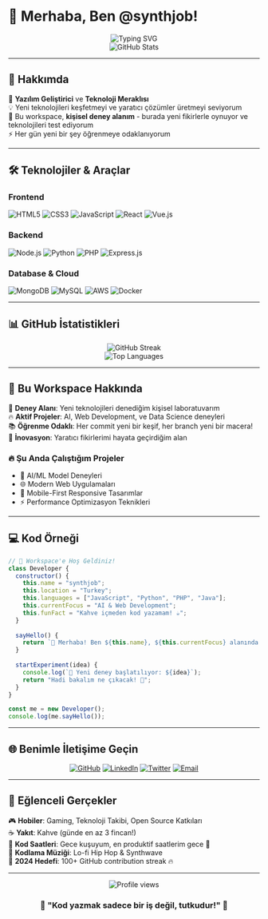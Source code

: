 # 👋 Merhaba, Ben @synthjob!

<div align="center">
  <img src="https://readme-typing-svg.herokuapp.com?font=Fira+Code&pause=1000&color=36BCF7&center=true&vCenter=true&width=435&lines=Full+Stack+Developer;Technology+Enthusiast;Problem+Solver;Always+Learning" alt="Typing SVG" />
</div>

<div align="center">
  <img src="https://github-readme-stats.vercel.app/api?username=synthjob&show_icons=true&theme=radical&hide_border=true" alt="GitHub Stats" />
</div>

---

## 🚀 Hakkımda

🎯 **Yazılım Geliştirici** ve **Teknoloji Meraklısı**  
💡 Yeni teknolojileri keşfetmeyi ve yaratıcı çözümler üretmeyi seviyorum  
🔬 Bu workspace, **kişisel deney alanım** - burada yeni fikirlerle oynuyor ve teknolojileri test ediyorum  
⚡ Her gün yeni bir şey öğrenmeye odaklanıyorum  

---

## 🛠️ Teknolojiler & Araçlar

### Frontend
![HTML5](https://img.shields.io/badge/HTML5-E34F26?style=for-the-badge&logo=html5&logoColor=white)
![CSS3](https://img.shields.io/badge/CSS3-1572B6?style=for-the-badge&logo=css3&logoColor=white)
![JavaScript](https://img.shields.io/badge/JavaScript-F7DF1E?style=for-the-badge&logo=javascript&logoColor=black)
![React](https://img.shields.io/badge/React-20232A?style=for-the-badge&logo=react&logoColor=61DAFB)
![Vue.js](https://img.shields.io/badge/Vue.js-35495E?style=for-the-badge&logo=vue.js&logoColor=4FC08D)

### Backend
![Node.js](https://img.shields.io/badge/Node.js-43853D?style=for-the-badge&logo=node.js&logoColor=white)
![Python](https://img.shields.io/badge/Python-3776AB?style=for-the-badge&logo=python&logoColor=white)
![PHP](https://img.shields.io/badge/PHP-777BB4?style=for-the-badge&logo=php&logoColor=white)
![Express.js](https://img.shields.io/badge/Express.js-404D59?style=for-the-badge)

### Database & Cloud
![MongoDB](https://img.shields.io/badge/MongoDB-4EA94B?style=for-the-badge&logo=mongodb&logoColor=white)
![MySQL](https://img.shields.io/badge/MySQL-00000F?style=for-the-badge&logo=mysql&logoColor=white)
![AWS](https://img.shields.io/badge/Amazon_AWS-232F3E?style=for-the-badge&logo=amazon-aws&logoColor=white)
![Docker](https://img.shields.io/badge/Docker-2496ED?style=for-the-badge&logo=docker&logoColor=white)

---

## 📊 GitHub İstatistikleri

<div align="center">
  <img src="https://github-readme-streak-stats.herokuapp.com/?user=synthjob&theme=radical&hide_border=true" alt="GitHub Streak" />
</div>

<div align="center">
  <img src="https://github-readme-stats.vercel.app/api/top-langs/?username=synthjob&layout=compact&theme=radical&hide_border=true" alt="Top Languages" />
</div>

---

## 🎯 Bu Workspace Hakkında

🧪 **Deney Alanı**: Yeni teknolojileri denediğim kişisel laboratuvarım  
🔥 **Aktif Projeler**: AI, Web Development, ve Data Science deneyleri  
📚 **Öğrenme Odaklı**: Her commit yeni bir keşif, her branch yeni bir macera!  
🚀 **İnovasyon**: Yaratıcı fikirlerimi hayata geçirdiğim alan  

### 🔥 Şu Anda Çalıştığım Projeler
- 🤖 AI/ML Model Deneyleri
- 🌐 Modern Web Uygulamaları
- 📱 Mobile-First Responsive Tasarımlar
- ⚡ Performance Optimizasyon Teknikleri

---

## 💻 Kod Örneği

```javascript
// 🚀 Workspace'e Hoş Geldiniz!
class Developer {
  constructor() {
    this.name = "synthjob";
    this.location = "Turkey";
    this.languages = ["JavaScript", "Python", "PHP", "Java"];
    this.currentFocus = "AI & Web Development";
    this.funFact = "Kahve içmeden kod yazamam! ☕";
  }
  
  sayHello() {
    return `👋 Merhaba! Ben ${this.name}, ${this.currentFocus} alanında çalışıyorum!`;
  }
  
  startExperiment(idea) {
    console.log(`🧪 Yeni deney başlatılıyor: ${idea}`);
    return "Hadi bakalım ne çıkacak! 🎯";
  }
}

const me = new Developer();
console.log(me.sayHello());
```

---

## 🌐 Benimle İletişime Geçin

<div align="center">
  
[![GitHub](https://img.shields.io/badge/GitHub-100000?style=for-the-badge&logo=github&logoColor=white)](https://github.com/synthjob)
[![LinkedIn](https://img.shields.io/badge/LinkedIn-0077B5?style=for-the-badge&logo=linkedin&logoColor=white)](https://linkedin.com/in/synthjob)
[![Twitter](https://img.shields.io/badge/Twitter-1DA1F2?style=for-the-badge&logo=twitter&logoColor=white)](https://twitter.com/synthjob)
[![Email](https://img.shields.io/badge/Email-D14836?style=for-the-badge&logo=gmail&logoColor=white)](mailto:iletisim@example.com)

</div>

---

## 🎉 Eğlenceli Gerçekler

🎮 **Hobiler**: Gaming, Teknoloji Takibi, Open Source Katkıları  
☕ **Yakıt**: Kahve (günde en az 3 fincan!)  
🌙 **Kod Saatleri**: Gece kuşuyum, en produktif saatlerim gece 🦉  
🎵 **Kodlama Müziği**: Lo-fi Hip Hop & Synthwave  
🎯 **2024 Hedefi**: 100+ GitHub contribution streak 🔥  

---

<div align="center">
  <img src="https://komarev.com/ghpvc/?username=synthjob&color=blueviolet&style=for-the-badge" alt="Profile views" />
</div>

<div align="center">
  <h3>💫 "Kod yazmak sadece bir iş değil, tutkudur!" 💫</h3>
</div>
